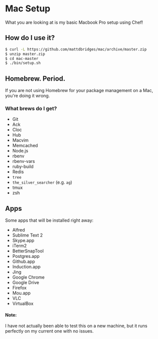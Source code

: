 # Mac Setup

What you are looking at is my basic Macbook Pro setup using Chef!

## How do I use it?

```bash
$ curl -L https://github.com/mattdbridges/mac/archive/master.zip
$ unzip master.zip
$ cd mac-master
$ ./bin/setup.sh
```

## Homebrew. Period.

If you are not using Homebrew for your package management on a Mac, you're doing it wrong.

### What brews do I get?

* Git
* Ack
* Cloc
* Hub
* Macvim
* Memcached
* Node.js
* rbenv
* rbenv-vars
* ruby-build
* Redis
* `tree`
* `the_silver_searcher` (e.g. `ag`)
* tmux
* zsh

## Apps

Some apps that will be installed right away:

* Alfred
* Sublime Text 2
* Skype.app
* iTerm2
* BetterSnapTool
* Postgres.app
* Github.app
* Induction.app
* Jing
* Google Chrome
* Google Drive
* Firefox
* Mou.app
* VLC
* VirtualBox

#### Note:

I have not actually been able to test this on a new machine, but it runs perfectly on my current one with no issues.
